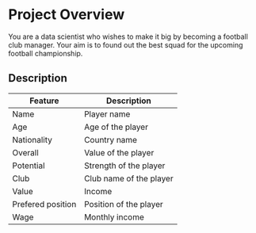 # Project Overview

You are a data scientist who wishes to make it big by becoming a football club manager. Your aim is to found out the best squad for the upcoming football championship.

## Description

| Feature | Description |
| --- | --- |
| Name | Player name |
| Age | Age of the player |
| Nationality | Country name |
| Overall | Value of the player |
| Potential | Strength of the player |
| Club | Club name of the player |
| Value | Income |
| Prefered position | Position of the player |
| Wage | Monthly income |
